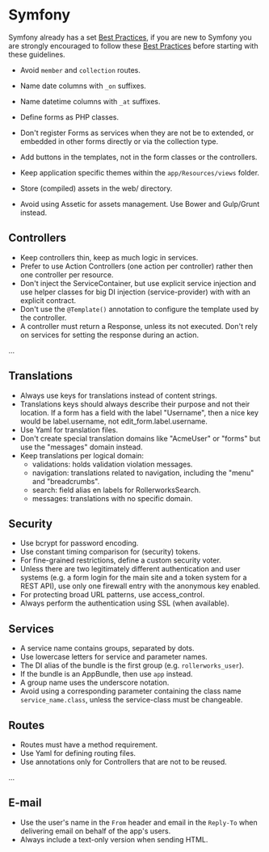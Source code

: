 Symfony
=======

Symfony already has a set [Best Practices], if you are new to Symfony
you are strongly encouraged to follow these [Best Practices] before
starting with these guidelines.

* Avoid `member` and `collection` routes.
* Name date columns with `_on` suffixes.
* Name datetime columns with `_at` suffixes.

* Define forms as PHP classes.
* Don't register Forms as services when they are not be to extended,
  or embedded in other forms directly or via the collection type.
* Add buttons in the templates, not in the form classes or the controllers.
* Keep application specific themes within the `app/Resources/views` folder.
* Store (compiled) assets in the web/ directory.
* Avoid using Assetic for assets management.
  Use Bower and Gulp/Grunt instead.
  
[Best Practices]: http://symfony.com/doc/current/best_practices/index.html

Controllers
-----------

* Keep controllers thin, keep as much logic in services.
* Prefer to use Action Controllers (one action per controller)
  rather then one controller per resource.
* Don't inject the ServiceContainer, but use explicit service injection
  and use helper classes for big DI injection (service-provider) with
  with an explicit contract.
* Don't use the `@Template()` annotation to configure the
  template used by the controller.
* A controller must return a Response, unless its not executed.
  Don't rely on services for setting the response during an action.

...

Translations
------------

* Always use keys for translations instead of content strings.
* Translations keys should always describe their purpose and not their location.
  If a form has a field with the label "Username", then a nice key
  would be label.username, not edit_form.label.username.
* Use Yaml for translation files.
* Don't create special translation domains like
  "AcmeUser" or "forms" but use the "messages" domain instead.
* Keep translations per logical domain:
  * validations: holds validation violation messages.
  * navigation: translations related to navigation, including
    the "menu" and "breadcrumbs".
  * search: field alias en labels for RollerworksSearch.
  * messages: translations with no specific domain.
  
Security
--------

* Use bcrypt for password encoding.
* Use constant timing comparison for (security) tokens.
* For fine-grained restrictions, define a custom security voter.
* Unless there are two legitimately different authentication and user systems
  (e.g. a form login for the main site and a token system for a REST API),
  use only one firewall entry with the anonymous key enabled.
* For protecting broad URL patterns, use access_control.
* Always perform the authentication using SSL (when available).

Services
--------

* A service name contains groups, separated by dots.
* Use lowercase letters for service and parameter names.
* The DI alias of the bundle is the first group (e.g. `rollerworks_user`).
* If the bundle is an AppBundle, then use `app` instead.
* A group name uses the underscore notation.
* Avoid using a corresponding parameter containing the class name
  `service_name.class`, unless the service-class must be changeable.

Routes
------

* Routes must have a method requirement.
* Use Yaml for defining routing files.
* Use annotations only for Controllers that are not to be reused.

...

E-mail
------

* Use the user's name in the `From` header and email in the `Reply-To` when
  delivering email on behalf of the app's users.
* Always include a text-only version when sending HTML.
